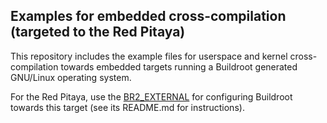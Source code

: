 ## Examples for embedded cross-compilation (targeted to the Red Pitaya)

This repository includes the example files for userspace and kernel cross-compilation
towards embedded targets running a Buildroot generated GNU/Linux operating system.

For the Red Pitaya, use the <a href="https://github.com/trabucayre/redpitaya">BR2_EXTERNAL</a>
for configuring Buildroot towards this target (see its README.md for instructions).
